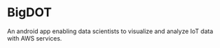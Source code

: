 # BigDOT
An android app enabling data scientists to visualize and analyze IoT data with AWS services.
